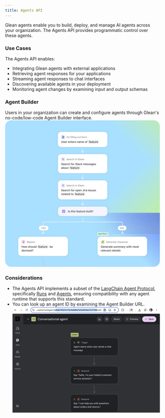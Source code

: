 ```yaml
---
title: Agents API
---
```


Glean agents enable you to build, deploy, and manage AI agents across your organization. The Agents API provides programmatic control over these agents.

<Card title="Go to Agents API Reference" href="https://app.glean.com" icon="agents">
</Card>

### Use Cases

The Agents API enables:

- Integrating Glean agents with external applications
- Retrieving agent responses for your applications
- Streaming agent responses to chat interfaces
- Discovering available agents in your deployment
- Monitoring agent changes by examining input and output schemas

### Agent Builder

Users in your organization can create and configure agents through Glean's no-code/low-code Agent Builder interface.
![Agent Builder](./images/agent-builder.png)

### Considerations

- The Agents API implements a subset of the [LangChain Agent Protocol](https://langchain-ai.github.io/agent-protocol/api.html#tag/agents), specifically [Runs](https://langchain-ai.github.io/agent-protocol/api.html#tag/runs) and [Agents](https://langchain-ai.github.io/agent-protocol/api.html#tag/agents), ensuring compatibility with any agent runtime that supports this standard.
- You can look up an agent ID by examining the Agent Builder URL.
  ![Agent ID in Agent Builder](./images/agent-id.png)
